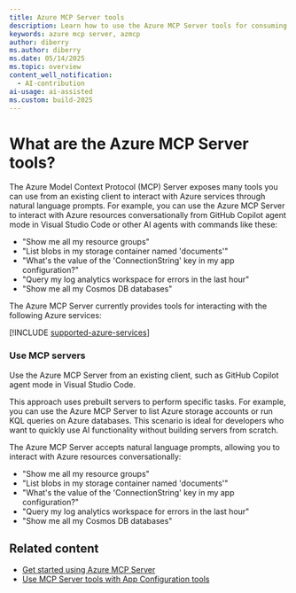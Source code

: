 ```yaml
---
title: Azure MCP Server tools
description: Learn how to use the Azure MCP Server tools for consuming servers.
keywords: azure mcp server, azmcp
author: diberry
ms.author: diberry
ms.date: 05/14/2025
ms.topic: overview
content_well_notification: 
  - AI-contribution
ai-usage: ai-assisted
ms.custom: build-2025
---
```

# What are the Azure MCP Server tools?

The Azure Model Context Protocol (MCP) Server exposes many tools you can use from an existing client to interact with Azure services through natural language prompts. For example, you can use the Azure MCP Server to interact with Azure resources conversationally from GitHub Copilot agent mode in Visual Studio Code or other AI agents with commands like these:

- "Show me all my resource groups"
- "List blobs in my storage container named 'documents'"
- "What's the value of the 'ConnectionString' key in my app configuration?"
- "Query my log analytics workspace for errors in the last hour"
- "Show me all my Cosmos DB databases"

The Azure MCP Server currently provides tools for interacting with the following Azure services:

[!INCLUDE [supported-azure-services](../includes/tools/supported-azure-services.md)]

### Use MCP servers

Use the Azure MCP Server from an existing client, such as GitHub Copilot agent mode in Visual Studio Code.

This approach uses prebuilt servers to perform specific tasks. For example, you can use the Azure MCP Server to list Azure storage accounts or run KQL queries on Azure databases. This scenario is ideal for developers who want to quickly use AI functionality without building servers from scratch.

The Azure MCP Server accepts natural language prompts, allowing you to interact with Azure resources conversationally:

- "Show me all my resource groups"
- "List blobs in my storage container named 'documents'"
- "What's the value of the 'ConnectionString' key in my app configuration?"
- "Query my log analytics workspace for errors in the last hour"
- "Show me all my Cosmos DB databases"

## Related content

- [Get started using Azure MCP Server](../get-started.md)
- [Use MCP Server tools with App Configuration tools](app-configuration.md)

